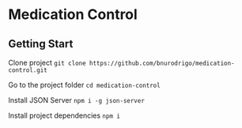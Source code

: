 # Medication Control

## Getting Start
Clone project
```git clone https://github.com/bnurodrigo/medication-control.git```

Go to the project folder
```cd medication-control```

Install JSON Server
```npm i -g json-server```

Install project dependencies
```npm i```